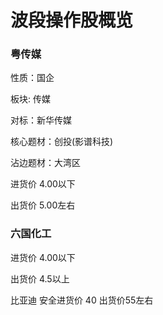 # 波段操作股概览

### 粤传媒

性质：国企

板块: 传媒

对标：新华传媒

核心题材：创投(影谱科技)

沾边题材：大湾区

进货价 4.00以下

出货价 5.00左右

### 六国化工

进货价 4.00以下

出货价 4.5以上

比亚迪 安全进货价 40  出货价55左右
